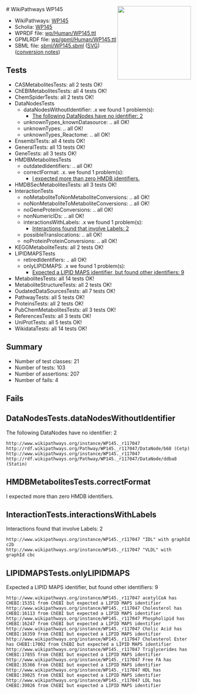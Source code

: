 <img style="float: right; width: 200px" src="../logo.png" />
# WikiPathways WP145

* WikiPathways: [WP145](https://identifiers.org/wikipathways:WP145)
* Scholia: [WP145](https://scholia.toolforge.org/wikipathways/WP145)
* WPRDF file: [wp/Human/WP145.ttl](../wp/Human/WP145.ttl)
* GPMLRDF file: [wp/gpml/Human/WP145.ttl](../wp/gpml/Human/WP145.ttl)
* SBML file: [sbml/WP145.sbml](../sbml/WP145.sbml) ([SVG](../sbml/WP145.svg)) ([conversion notes](../sbml/WP145.txt))

## Tests
* CASMetabolitesTests: all 2 tests OK!
* ChEBIMetabolitesTests: all 4 tests OK!
* ChemSpiderTests: all 2 tests OK!
* DataNodesTests
    * dataNodesWithoutIdentifier: .x we found 1 problem(s):
        * [The following DataNodes have no identifier: 2](#d2d32fa1)
    * unknownTypes_knownDatasource: .. all OK!
    * unknownTypes: .. all OK!
    * unknownTypes_Reactome: .. all OK!
* EnsemblTests: all 4 tests OK!
* GeneralTests: all 13 tests OK!
* GeneTests: all 3 tests OK!
* HMDBMetabolitesTests
    * outdatedIdentifiers: .. all OK!
    * correctFormat: .x. we found 1 problem(s):
        * [I expected more than zero HMDB identifiers.](#ad154c1e)
* HMDBSecMetabolitesTests: all 3 tests OK!
* InteractionTests
    * noMetaboliteToNonMetaboliteConversions: .. all OK!
    * noNonMetaboliteToMetaboliteConversions: .. all OK!
    * noGeneProteinConversions: .. all OK!
    * nonNumericIDs: .. all OK!
    * interactionsWithLabels: .x we found 1 problem(s):
        * [Interactions found that involve Labels: 2](#630d2679)
    * possibleTranslocations: .. all OK!
    * noProteinProteinConversions: .. all OK!
* KEGGMetaboliteTests: all 2 tests OK!
* LIPIDMAPSTests
    * retiredIdentifiers: .. all OK!
    * onlyLIPIDMAPS: .x we found 1 problem(s):
        * [Expected a LIPID MAPS identifier, but found other identifiers: 9](#48cc60c0)
* MetabolitesTests: all 14 tests OK!
* MetaboliteStructureTests: all 2 tests OK!
* OudatedDataSourcesTests: all 7 tests OK!
* PathwayTests: all 5 tests OK!
* ProteinsTests: all 2 tests OK!
* PubChemMetabolitesTests: all 3 tests OK!
* ReferencesTests: all 3 tests OK!
* UniProtTests: all 5 tests OK!
* WikidataTests: all 14 tests OK!


## Summary

* Number of test classes: 21
* Number of tests: 103
* Number of assertions: 207
* Number of fails: 4

## Fails

<a name="d2d32fa1" />

## DataNodesTests.dataNodesWithoutIdentifier

The following DataNodes have no identifier: 2
```
http://www.wikipathways.org/instance/WP145._r117047 http://rdf.wikipathways.org/Pathway/WP145._r117047/DataNode/b68 (Cetp)
http://www.wikipathways.org/instance/WP145._r117047 http://rdf.wikipathways.org/Pathway/WP145._r117047/DataNode/ddba8 (Statin)
```

<a name="ad154c1e" />

## HMDBMetabolitesTests.correctFormat

I expected more than zero HMDB identifiers.
<a name="630d2679" />

## InteractionTests.interactionsWithLabels

Interactions found that involve Labels: 2
```
http://www.wikipathways.org/instance/WP145._r117047 "IDL" with graphId c2b
http://www.wikipathways.org/instance/WP145._r117047 "VLDL" with graphId cbc
```

<a name="48cc60c0" />

## LIPIDMAPSTests.onlyLIPIDMAPS

Expected a LIPID MAPS identifier, but found other identifiers: 9
```
http://www.wikipathways.org/instance/WP145._r117047 acetylCoA has CHEBI:15351 from ChEBI but expected a LIPID MAPS identifier
http://www.wikipathways.org/instance/WP145._r117047 Cholesterol has CHEBI:16113 from ChEBI but expected a LIPID MAPS identifier
http://www.wikipathways.org/instance/WP145._r117047 Phospholipid has CHEBI:16247 from ChEBI but expected a LIPID MAPS identifier
http://www.wikipathways.org/instance/WP145._r117047 Cholic Acid has CHEBI:16359 from ChEBI but expected a LIPID MAPS identifier
http://www.wikipathways.org/instance/WP145._r117047 Cholesterol Ester has CHEBI:17002 from ChEBI but expected a LIPID MAPS identifier
http://www.wikipathways.org/instance/WP145._r117047 Triglycerides has CHEBI:17855 from ChEBI but expected a LIPID MAPS identifier
http://www.wikipathways.org/instance/WP145._r117047 Free FA has CHEBI:35366 from ChEBI but expected a LIPID MAPS identifier
http://www.wikipathways.org/instance/WP145._r117047 HDL has CHEBI:39025 from ChEBI but expected a LIPID MAPS identifier
http://www.wikipathways.org/instance/WP145._r117047 LDL has CHEBI:39026 from ChEBI but expected a LIPID MAPS identifier
```

